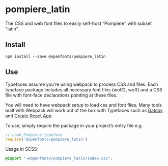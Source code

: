 
# pompiere_latin

The CSS and web font files to easily self-host “Pompiere” with subset "latin".

## Install

`npm install --save @openfonts/pompiere_latin`

## Use

Typefaces assume you’re using webpack to process CSS and files. Each typeface
package includes all necessary font files (woff2, woff) and a CSS file with
font-face declarations pointing at these files.

You will need to have webpack setup to load css and font files. Many tools built
with Webpack will work out of the box with Typefaces such as [Gatsby](https://github.com/gatsbyjs/gatsby)
and [Create React App](https://github.com/facebookincubator/create-react-app).

To use, simply require the package in your project’s entry file e.g.

```javascript
// Load Pompiere typeface
require('@openfonts/pompiere_latin')
```

Usage in SCSS:
```scss
@import "~@openfonts/pompiere_latin/index.css";
```
